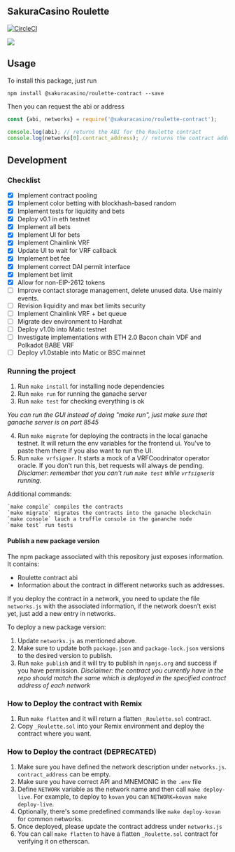 SakuraCasino Roulette
---
[![CircleCI](https://circleci.com/gh/sakuracasino/roulette-contract.svg?style=svg)](https://circleci.com/gh/sakuracasino/roulette-contract)

![](https://github.com/ivandiazwm/crypto-roulette/blob/master/preview.jpg?raw=true)

## Usage
To install this package, just run
```
npm install @sakuracasino/roulette-contract --save
```

Then you can request the abi or address
```js
const {abi, networks} = require('@sakuracasino/roulette-contract');

console.log(abi); // returns the ABI for the Roulette contract
console.log(networks[0].contract_address); // returns the contract address in the kovan network
```

## Development

### Checklist
- [x] Implement contract pooling
- [x] Implement color betting with blockhash-based random 
- [x] Implement tests for liquidity and bets
- [x] Deploy v0.1 in eth testnet
- [x] Implement all bets
- [x] Implement UI for bets
- [x] Implement Chainlink VRF
- [x] Update UI to wait for VRF callback
- [x] Implement bet fee
- [x] Implement correct DAI permit interface
- [x] Implement bet limit
- [x] Allow for non-EIP-2612 tokens
- [ ] Improve contact storage management, delete unused data. Use mainly events.
- [ ] Revision liquidity and max bet limits security
- [ ] Implement Chainlink VRF + bet queue
- [ ] Migrate dev environment to Hardhat
- [ ] Deploy v1.0b into Matic testnet
- [ ] Investigate implementations with ETH 2.0 Bacon chain VDF and Polkadot BABE VRF
- [ ] Deploy v1.0stable into Matic or BSC mainnet

### Running the project
1. Run `make install` for installing node dependencies
2. Run `make run` for running the ganache server
3. Run `make test` for checking everything is ok

_You can run the GUI instead of doing "make run", just make sure that ganache server is on port 8545_

4. Run `make migrate` for deploying the contracts in the local ganache testnet. It will return the env variables for the frontend ui. You've to paste them there if you also want to run the UI.
5. Run `make vrfsigner`. It starts a mock of a VRFCoodrinator operator oracle. If you don't run this, bet requests will always de pending. 
_Disclamer: remember that you can't run `make test` while `vrfsigner`is running._

Additional commands:
```
`make compile` compiles the contracts
`make migrate` migrates the contracts into the ganache blockchain
`make console` lauch a truffle console in the gananche node
`make test` run tests
```
#### Publish a new package version
The npm package associated with this repository just exposes information. It contains:
* Roulette contract abi
* Information about the contract in different networks such as addresses.

If you deploy the contract in a network, you need to update the file `networks.js` with the associated information, if the network doesn't exist yet, just add a new entry in networks.

To deploy a new package version:
1. Update `networks.js` as mentioned above.
2. Make sure to update both `package.json` and `package-lock.json` versions to the desired version to publish.
3. Run `make publish` and it will try to publish in `npmjs.org` and success if you have permission.
_Disclaimer: the contract you currently have in the repo should match the same which is deployed in the specified contract address of each network_

### How to Deploy the contract with Remix

1. Run `make flatten` and it will return a flatten `_Roulette.sol` contract.
2. Copy `_Roulette.sol` into your Remix environment and deploy the contract where you want.

### How to Deploy the contract (DEPRECATED)

1. Make sure you have defined the network description under `networks.js`. `contract_address` can be empty.
2. Make sure you have correct API and MNEMONIC in the `.env` file
3. Define `NETWORK` variable as the network name and then call `make deploy-live`. For example, to deploy to `kovan` you can `NETWORK=kovan make deploy-live`.
4. Optionally, there's some predefined commands like `make deploy-kovan` for common networks.
5. Once deployed, please update the contract address under `networks.js`
6. You can call `make flatten` to have a flatten `_Roulette.sol` contract for verifying it on etherscan.
